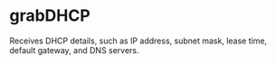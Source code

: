 # grabDHCP
Receives DHCP details, such as IP address, subnet mask, lease time, default gateway, and DNS servers.
